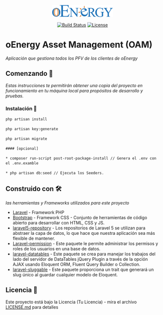 <p align="center"><img src="public\img\logo.svg" width="200"></p>

<p align="center">
<a href="https://travis-ci.org/laravel/framework"><img src="https://travis-ci.org/laravel/framework.svg" alt="Build Status"></a>
<a href="https://packagist.org/packages/laravel/framework"><img src="https://poser.pugx.org/laravel/framework/license.svg" alt="License"></a>
</p>

# oEnergy Asset Management (OAM)

_Aplicación que gestiona todos los PFV de los clientes de oEnergy_

## Comenzando 🚀

_Estas instrucciones te permitirán obtener una copia del proyecto en funcionamiento en tu máquina local para propósitos de desarrollo y pruebas._

### Instalación 🔧
```
php artisan install

php artisan key:generate

php artisan migrate

#### [opcional]

* composer run-script post-root-package-install // Genera el .env con el .env.examble

* php artisan db:seed // Ejecuta los Seeders.

```

## Construido con 🛠️

_las herramientas y Frameworks utilizados para este proyecto_

* [Laravel](https://laravel.com/docs/5.8) - Framework PHP
* [Bootstrap](https://getbootstrap.com/) - Framework CSS - Conjunto de herramientas de código abierto para desarrollar con HTML, CSS y JS.
* [laravel5-repository](https://gitlab.com/ulrichntella/laravel5-repository) - Los repositorios de Laravel 5 se utilizan para abstraer la capa de datos, lo que hace que nuestra aplicación sea más flexible de mantener.
* [Laravel-permission](https://github.com/spatie/laravel-permission) - Este paquete le permite administrar los permisos y roles de los usuarios en una base de datos.
* [laravel-datatables](https://github.com/yajra/laravel-datatables) - Este paquete se crea para manejar los trabajos del lado del servidor de DataTables jQuery Plugin a través de la opción AJAX usando Eloquent ORM, Fluent Query Builder o Collection.
* [laravel-sluggable](https://github.com/spatie/laravel-sluggable) - Este paquete proporciona un trait que generará un slug único al guardar cualquier modelo de Eloquent.

## Licencia 📄

Este proyecto está bajo la Licencia (Tu Licencia) - mira el archivo [LICENSE.md](LICENSE.md) para detalles